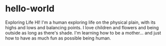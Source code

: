 # hello-world
Exploring Life
HI! I'm a human exploring life on the physical plain, with its highs and lows and balancing points. I love children and flowers and being outside as long as there's shade. I'm learning how to be a mother... and just how to have as much fun as possible being human.
